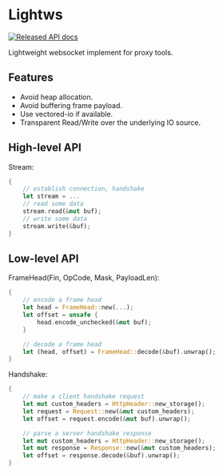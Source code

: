 # Lightws

[![Released API docs](https://docs.rs/lightws/badge.svg)](https://docs.rs/lightws)

Lightweight websocket implement for proxy tools.

## Features

- Avoid heap allocation.
- Avoid buffering frame payload.
- Use vectored-io if available.
- Transparent Read/Write over the underlying IO source.

## High-level API

Stream:

```rust
{
    // establish connection, handshake
    let stream = ...
    // read some data
    stream.read(&mut buf);
    // write some data
    stream.write(&buf);
}
```

## Low-level API

FrameHead(Fin, OpCode, Mask, PayloadLen):

```rust
{
    // encode a frame head
    let head = FrameHead::new(...);
    let offset = unsafe {
        head.encode_unchecked(&mut buf);
    }

    // decode a frame head
    let (head, offset) = FrameHead::decode(&buf).unwrap();
}
```

Handshake:

```rust
{
    // make a client handshake request
    let mut custom_headers = HttpHeader::new_storage();
    let request = Request::new(&mut custom_headers);
    let offset = request.encode(&mut buf).unwrap();

    // parse a server handshake response
    let mut custom_headers = HttpHeader::new_storage();
    let mut response = Response::new(&mut custom_headers);
    let offset = response.decode(&buf).unwrap();
}
```
